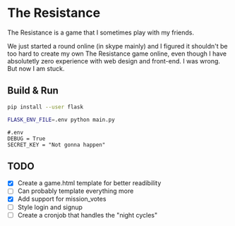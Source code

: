 # The Resistance

The Resistance is a game that I sometimes play with my friends.

We just started a round online (in skype mainly) and I figured it shouldn't be too hard
to create my own The Resistance game online, even though I have absolutetly zero experience
with web design and front-end. I was wrong. But now I am stuck.

## Build & Run
```Bash
pip install --user flask
```

```Bash
FLASK_ENV_FILE=.env python main.py
```

```
#.env
DEBUG = True
SECRET_KEY = "Not gonna happen"
```

## TODO

- [x] Create a game.html template for better readibility
- [ ] Can probably template everything more
- [x] Add support for mission\_votes
- [ ] Style login and signup
- [ ] Create a cronjob that handles the "night cycles"
